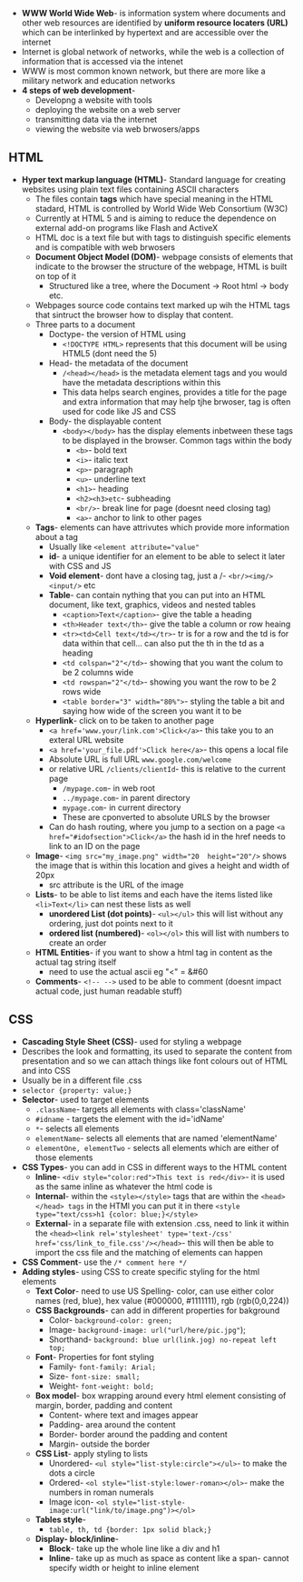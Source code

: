 - **WWW World Wide Web**- is information system where documents and other web resources are identified by **uniform resource locaters (URL)** which can be interlinked by hypertext and are accessible over the internet
- Internet is global network of networks, while the web is a collection of information that is accessed via the intenet
- WWW is most common known network, but there are more like a military network and education networks
- **4 steps of web development**- 
	- Developng a website with tools
	- deploying the website on a web server
	- transmitting data via the internet
	- viewing the website via web brwosers/apps
## HTML 
- **Hyper text markup language (HTML)**- Standard language for creating websites using plain text files containing ASCII characters
	- The files contain **tags** which have special meaning in the HTML stadard, HTML is controlled by World Wide Web Consortium (W3C)
	- Currently at HTML 5 and is aiming to reduce the dependence on external add-on programs like Flash and ActiveX
	- HTML doc is a text file but with tags to distinguish specific elements and is compatible with web brwosers
	- **Document Object Model (DOM)**- webpage consists of elements that indicate to the browser the structure of the webpage, HTML is built on top of it
		- Structured like a tree, where the Document -> Root html -> body etc. 
	- Webpages source code contains text marked up wih the HTML tags that sintruct the browser how to display that content.
	- Three parts to a document
		- Doctype- the version of HTML using
			- `<!DOCTYPE HTML>` represents that this document will be using HTML5 (dont need the 5)
		- Head- the metadata of the document
			- `/<head></head>` is the metadata element tags and you would have the metadata descriptions within this
			- This data helps search engines, provides a title for the page and extra information that may help tjhe brwoser, tag is often used for code like JS and CSS
		- Body- the displayable content
			- `<body></body>` has the display elements inbetween these tags to be displayed in the browser. Common tags within the body
				- `<b>`- bold text
				- `<i>`- italic text
				- `<p>`- paragraph
				- `<u>`- underline text
				- `<h1>`- heading
				- `<h2><h3>etc`- subheading
				- `<br/>`- break line for page (doesnt need closing tag)
				- `<a>`- anchor to link to other pages
	- **Tags**- elements can have attrivutes which provide more information about a tag
		- Usually like `<element attribute="value"`
		- **id**- a unique identifier for an element to be able to select it later with CSS and JS
		- **Void element**- dont have a closing tag, just a /- `<br/><img/><input/>` etc
		- **Table**- can contain nything that you can put into an HTML document, like text, graphics, videos and nested tables
			- `<caption>Text</caption>`- give the table a heading
			- `<th>Header text</th>`- give the table a column or row heaing
			- `<tr><td>Cell text</td></tr>`- tr is for a row and the td is for data within that cell... can also put the th in the td as a heading
			- `<td colspan="2"</td>`- showing that you want the colum to be 2 columns wide 
			- `<td rowspan="2"</td>`- showing you want the row to be 2 rows wide
			- `<table border="3" width="80%">`- styling the table a bit and saying how wide of the screen you want it to be
	- **Hyperlink**- click on to be taken to another page
		- `<a href='www.your/link.com'>Click</a>`- this take you to an exteral URL website
		- `<a href='your_file.pdf'>Click here</a>`- this opens a local file
		- Absolute URL is full URL `www.google.com/welcome`
		- or relative URL `/clients/clientId`- this is relative to the current page
			- `/mypage.com`- in web root
			- `../mypage.com`- in parent directory
			- `mypage.com`- in current directory
			- These are cponverted to absolute URLS by the browser
		- Can do hash routing, where you jump to a section on a page `<a href="#idofsection">Click</a>` the hash id in the href needs to link to an ID on the page
	- **Image**- `<img src="my_image.png" width="20  height="20"/>` shows the image that is within this location and gives a height and width of  20px
		- src attribute is the URL of the image
	- **Lists**- to be able to list items and each have the items listed like `<li>Text</li>` can nest these lists as well
		- **unordered List (dot points)**- `<ul></ul>` this will list without any ordering, just dot points next to it
		- **ordered list (numbered)**- `<ol></ol>` this will list with numbers to create an order
	- **HTML Entities**- if you want to show a html tag in content as the actual tag string itself
		- need to use the actual ascii eg "<" = &#60 
	- **Comments**- `<!-- -->` used to be able to comment (doesnt impact actual code, just human readable stuff)
## CSS
- **Cascading Style Sheet (CSS)**- used for styling a webpage
- Describes the look and formatting, its used to separate the content from presentation and so we can attach things like font colours out of HTML and into CSS
- Usually be in a different file .css
- `selector {property: value;}`
- **Selector**- used to target elements
	- `.className`- targets all elements with class='className'
	- `#idname` - targets the element with the id='idName'
	- `*`- selects all elements
	- `elementName`- selects all elements that are named 'elementName'
	- `elementOne, elementTwo` - selects all elements which are either of those elements
- **CSS Types**- you can add in CSS in different ways to the HTML content
	- **Inline**- `<div style="color:red">This text is red</div>`- it is used as the same inline as whatever the html code is
	- **Internal**- within the `<style></style>` tags that are within the `<head></head> tags` in the HTMl you can put it in there `<style type="text/css>h1 {color: blue;}</style>`
	- **External**- in a separate file with extension .css, need to link it within the `<head><link rel='stylesheet' type='text-/css' href='css/link_to_file.css'/></head>`- this will then be able to import the css file and the matching of elements can happen
- **CSS Comment**- use the `/* comment here */`
- **Adding styles**- using CSS to create specific styling for the html elements
	- **Text Color**- need to use US Spelling- color, can use either color names (red, blue), hex value (#000000, #1111111), rgb (rgb(0,0,224))
	- **CSS Backgrounds**- can add in different properties for bakground
		- Color- `background-color: green;`
		- Image- `background-image: url("url/here/pic.jpg"`);
		- Shorthand- `background: blue url(link.jog) no-repeat left top;`
	- **Font**- Properties for font styling
		- Family- `font-family: Arial;`
		- Size- `font-size: small;`
		- Weight- `font-weight: bold;`
	- **Box model**- box wrapping around every html element consisting of margin, border, padding and content
		- Content- where text and images appear
		- Padding- area around the content
		- Border- border around the padding and content
		- Margin- outside the border
	- **CSS List**- apply styling to lists
		- Unordered- `<ul style="list-style:circle"></ul>`- to make the dots a circle
		- Ordered- `<ol style="list-style:lower-roman></ol>`- make the numbers in roman numerals
		- Image icon- `<ol style="list-style-image:url("link/to/image.png")></ol>`
	- **Tables style**- 
		- `table, th, td {border: 1px solid black;}`
	- **Display- block/inline**- 
		- **Block**- take up the whole line like a div and h1
		- **Inline**- take up as much as space as content like a span- cannot specify width or height to inline element